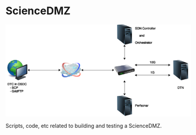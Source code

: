 # ScienceDMZ

<img src="img/ScienceDMZ.png" alt="ScienceDMZ" width="500px" />

Scripts, code, etc related to building and testing a ScienceDMZ.
